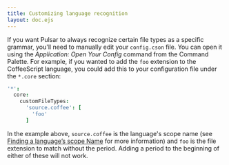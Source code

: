 ```yaml
---
title: Customizing language recognition
layout: doc.ejs
---
```


If you want Pulsar to always recognize certain file types as a specific grammar, you'll need to manually edit your `config.cson` file. You can open it using the _Application: Open Your Config_ command from the Command Palette. For example, if you wanted to add the `foo` extension to the CoffeeScript language, you could add this to your configuration file under the `*.core` section:

```coffee
'*':
  core:
    customFileTypes:
      'source.coffee': [
        'foo'
      ]
```

In the example above, `source.coffee` is the language's scope name (see [Finding a language’s scope Name](/customizing-pulsar/language-specific-configuration-settings/#finding-a-language%E2%80%99s-scope-name) for more information) and `foo` is the file extension to match without the period. Adding a period to the beginning of either of these will not work.
